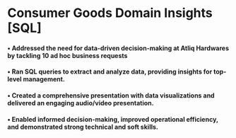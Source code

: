 # Consumer Goods Domain Insights [SQL]
#### • Addressed the need for data-driven decision-making at Atliq Hardwares by tackling 10 ad hoc business requests
#### • Ran SQL queries to extract and analyze data, providing insights for top-level management.
#### • Created a comprehensive presentation with data visualizations and delivered an engaging audio/video presentation.
#### • Enabled informed decision-making, improved operational efficiency, and demonstrated strong technical and soft skills.

